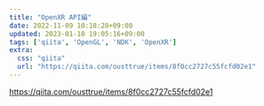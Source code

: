 ```yaml
---
title: "OpenXR API編"
date: 2022-11-09 10:18:28+09:00
updated: 2023-01-10 19:05:16+09:00
tags: ['qiita', 'OpenGL', 'NDK', 'OpenXR']
extra:
  css: "qiita"
  url: "https://qiita.com/ousttrue/items/8f0cc2727c55fcfd02e1"
---
```


<https://qiita.com/ousttrue/items/8f0cc2727c55fcfd02e1>
